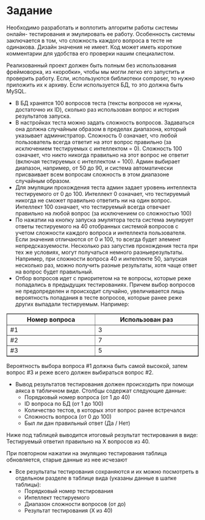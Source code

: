 # Задание
Необходимо разработать и воплотить алгоритм работы системы онлайн-
тестирования и эмулировать ее работу. Особенность системы заключается в том,
что сложность каждого вопроса в тесте не одинакова. Дизайн значения не имеет.
Код может иметь короткие комментарии для удобства его проверки нашим
специалистом.

Реализованный проект должен быть полным без использования фреймоворка,
из «коробки», чтобы мы могли легко его запустить и проверить работу. Если,
используются библиотеки composer, то нужно приложить их к архиву. Если
используется БД, то это должна быть MySQL.
* В БД хранятся 100 вопросов теста (тексты вопросов не нужны, достаточно их
ID), сколько раз использован вопрос и история результатов запуска.
* В настройках теста можно задать сложность вопросов. Задаваться она должна
случайным образом в пределах диапазона, который указывает
администратор. Сложность 0 означает, что любой пользователь всегда ответит
на этот вопрос правильно (за исключением тестируемых с интеллектом = 0).
Сложность 100 означает, что никто никогда правильно на этот вопрос не
ответит (включая тестируемых с интеллектом = 100). Админ выбирает
диапазон, например, от 50 до 90, и система автоматически присваивает всем
вопросам сложность в этом диапазоне случайным образом.
* Для эмуляции прохождения теста админ задает уровень интеллекта
тестируемого от 0 до 100. Интеллект 0 означает, что тестируемый никогда не
сможет правильно ответить ни на один вопрос. Интеллект 100 означает, что
тестируемый всегда отвечает правильно на любой вопрос (за исключением со
сложностью 100)
* По нажатии на кнопку запуска эмулятора теста система эмулирует ответы
тестируемого на 40 отобранных системой вопросов с учетом сложности
каждого вопроса и интеллекта пользователя. Если значения отличаются от 0 и
100, то всегда будет элемент непредсказуемости. Несколько раз запустив
прохождения теста при тех же условиях, могут получаться немного разныерезультаты. Например, при сложности вопроса 40 и интеллекте 50, запуская
несколько раз, можно получить разные результаты, хотя чаще ответ на вопрос
будет правильный.
* Отбор вопросов идет с приоритетом на те вопросы, которые реже попадались
в предыдущих тестированиях. Причем выбор вопросов не предопределен и
происходит случайно, увеличивается лишь вероятность попадания в тесте
вопросов, которые ранее реже других выпадали тестируемым. Например:
<table border="1">
    <tr>
        <th width="1%">Номер вопроса</th>
        <th width="1%">Использован раз</th>
    </tr>
    <tr>
        <td>#1</td>
        <td>3</td>
    </tr>
    <tr>
        <td>#2</td>
        <td>7</td>
    </tr>
    <tr>
        <td>#3</td>
        <td>5</td>
    </tr>
</table>
Вероятность выбора вопроса #1 должна быть самой высокой, затем вопрос #3
и реже всего должен выбираться вопрос #2.

* Вывод результатов тестирования должен происходить при помощи аякса в
табличном виде. Столбцы содержат следующие данные:
  - Порядковый номер вопроса (от 1 до 40)
  - ID вопроса по БД (от 1 до 100)
  - Количество тестов, в которых этот вопрос ранее встречался
  - Сложность вопроса (от 0 до 100)
  - Был ли дан правильный ответ (Да / Нет)

Ниже под таблицей выводится итоговый результат тестирования в виде:
Тестируемый ответил правильно на Х вопросов из 40.

При повторном нажатии на эмуляцию тестирования таблица обновляется,
старые данные из нее исчезают
* Все результаты тестирования сохраняются и их можно посмотреть в
отдельном разделе в таблице вида (указаны данные в шапке таблицы):
  - Порядковый номер тестирования
  - Интеллект тестируемого
  - Диапазон сложности вопросов (от до)
  - Результат тестирования (X из 40)